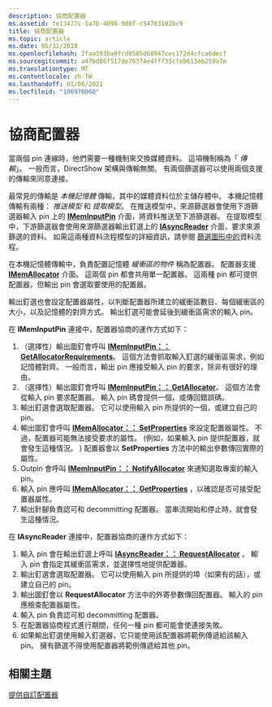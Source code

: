 ```yaml
---
description: 協商配置器
ms.assetid: fe13477c-1a7b-4098-9d0f-c54783102bc9
title: 協商配置器
ms.topic: article
ms.date: 05/31/2018
ms.openlocfilehash: 2faa393ba9fcd8585d68947cec172d4cfca6decf
ms.sourcegitcommit: a47bd86f517de76374e4fff33cfeb613eb259a7e
ms.translationtype: MT
ms.contentlocale: zh-TW
ms.lasthandoff: 01/06/2021
ms.locfileid: "106970068"
---
```

# <a name="negotiating-allocators"></a>協商配置器

當兩個 pin 連線時，他們需要一種機制來交換媒體資料。 這項機制稱為「 *傳輸*」。 一般而言，DirectShow 架構與傳輸無關。 有兩個篩選器可以使用兩個支援的傳輸來同意連接。

最常見的傳輸是 *本機記憶體* 傳輸，其中的媒體資料位於主儲存體中。 本機記憶體傳輸有兩種： *推送模型* 和 *提取模型*。 在推送模型中，來源篩選器會使用下游篩選器輸入 pin 上的 [**IMemInputPin**](/windows/desktop/api/Strmif/nn-strmif-imeminputpin) 介面，將資料推送至下游篩選器。 在提取模型中，下游篩選器會使用來源篩選器輸出釘選上的 [**IAsyncReader**](/windows/desktop/api/Strmif/nn-strmif-iasyncreader) 介面，要求來源篩選的資料。 如需這兩種資料流程模型的詳細資訊，請參閱 [篩選圖形中的](data-flow-in-the-filter-graph.md)資料流程。

在本機記憶體傳輸中，負責配置記憶體 *緩衝區的物件* 稱為配置器。 配置器支援 [**IMemAllocator**](/windows/desktop/api/Strmif/nn-strmif-imemallocator) 介面。 這兩個 pin 都會共用單一配置器。 這兩種 pin 都可提供配置器，但輸出 pin 會選取要使用的配置器。

輸出釘選也會設定配置器屬性，以判斷配置器所建立的緩衝區數目、每個緩衝區的大小，以及記憶體的對齊方式。 輸出釘選可能會延後到緩衝區需求的輸入 pin。

在 **IMemInputPin** 連接中，配置器協商的運作方式如下：

1.  （選擇性）輸出圖釘會呼叫 [**IMemInputPin：： GetAllocatorRequirements**](/windows/desktop/api/Strmif/nf-strmif-imeminputpin-getallocatorrequirements)。 這個方法會抓取輸入釘選的緩衝區需求，例如記憶體對齊。 一般而言，輸出 pin 應接受輸入 pin 的要求，除非有很好的理由。
2.  （選擇性）輸出圖釘會呼叫 [**IMemInputPin：： GetAllocator**](/windows/desktop/api/Strmif/nf-strmif-imeminputpin-getallocator)。 這個方法會從輸入 pin 要求配置器。 輸入 pin 碼會提供一個，或傳回錯誤碼。
3.  輸出釘選會選取配置器。 它可以使用輸入 pin 所提供的一個，或建立自己的 pin。
4.  輸出圖釘會呼叫 [**IMemAllocator：： SetProperties**](/windows/desktop/api/Strmif/nf-strmif-imemallocator-setproperties) 來設定配置器屬性。 不過，配置器可能無法接受要求的屬性。  (例如，如果輸入 pin 提供配置器，就會發生這種情況。 ) 配置器會以 **SetProperties** 方法中的輸出參數傳回實際的屬性。
5.  Outpin 會呼叫 [**IMemInputPin：： NotifyAllocator**](/windows/desktop/api/Strmif/nf-strmif-imeminputpin-notifyallocator) 來通知選取專案的輸入 pin。
6.  輸入 pin 應呼叫 [**IMemAllocator：： GetProperties**](/windows/desktop/api/Strmif/nf-strmif-imemallocator-getproperties) ，以確認是否可接受配置器屬性。
7.  輸出針腳負責認可和 decommitting 配置器。 當串流開始和停止時，就會發生這種情況。

在 **IAsyncReader** 連接中，配置器協商的運作方式如下：

1.  輸入 pin 會在輸出釘選上呼叫 [**IAsyncReader：： RequestAllocator**](/windows/desktop/api/Strmif/nf-strmif-iasyncreader-requestallocator) 。 輸入 pin 會指定其緩衝區需求，並選擇性地提供配置器。
2.  輸出釘選會選取配置器。 它可以使用輸入 pin 所提供的埠（如果有的話），或建立自己的 pin。
3.  輸出圖釘會以 **RequestAllocator** 方法中的外寄參數傳回配置器。 輸入的 pin 應檢查配置器屬性。
4.  輸入 pin 負責認可和 decommitting 配置器。
5.  在配置器協商程式進行期間，任何一種 pin 都可能會使連接失敗。
6.  如果輸出釘選使用輸入釘選器，它只能使用該配置器將範例傳遞給該輸入 pin。 擁有篩選不得使用配置器將範例傳遞給其他 pin。

## <a name="related-topics"></a>相關主題

<dl> <dt>

[提供自訂配置器](providing-a-custom-allocator.md)
</dt> </dl>

 

 



